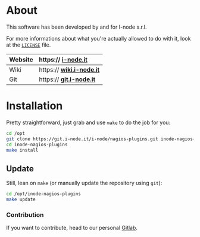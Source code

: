 # About

This software has been developed by and for I-node s.r.l.

For more informations about what you're actually allowed to do with it, look at the [`LICENSE`](https://git.i-node.it/i-node/nagios-plugins/blob/master/LICENSE) file.

| Website | https&#x3A;// **[i-node.it](https://i-node.it)**           |
| :------ | :--------------------------------------------------------- |
| Wiki    | https&#x3A;// **[wiki.i-node.it](https://wiki.i-node.it)** |
| Git     | https&#x3A;// **[git.i-node.it](https://git.i-node.it)**   |

# Installation

Pretty straightforward, just grab and use `make` to do the job for you:

```bash
cd /opt
git clone https://git.i-node.it/i-node/nagios-plugins.git inode-nagios-plugins
cd inode-nagios-plugins
make install
```

## Update

Still, lean on `make` (or manually update the repository using `git`):

```bash
cd /opt/inode-nagios-plugins
make update
```

### Contribution

If you want to contribute, head to our personal [Gitlab](https://git.i-node.it).
